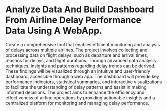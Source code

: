 # Analyze Data And Build Dashboard From Airline Delay Performance Data Using A WebApp.
Create a comprehensive tool that enables efficient monitoring and analysis of delays across multiple airlines. The project involves collecting and processing data on flight delays, such as departure and arrival times, reasons for delays, and flight durations. Through advanced data analysis techniques, insights and patterns regarding delay trends can be derived. These findings will be visualized through an intuitive and user-friendly dashboard, accessible through a web app. The dashboard will provide key performance indicators, statistical summaries, and interactive visualizations to facilitate the understanding of delay patterns and assist in making informed decisions. The project aims to enhance the efficiency and effectiveness of airline operations by providing actionable insights and a centralized platform for monitoring and managing delay performance.
